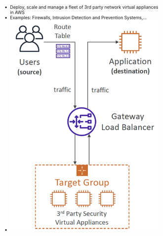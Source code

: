 - Deploy, scale and manage a fleet of 3rd party network virtual appliances in AWS
- Examples: Firewalls, Intrusion Detection and Prevention Systems,...
- ![GWLB](Images/gwlb.png)